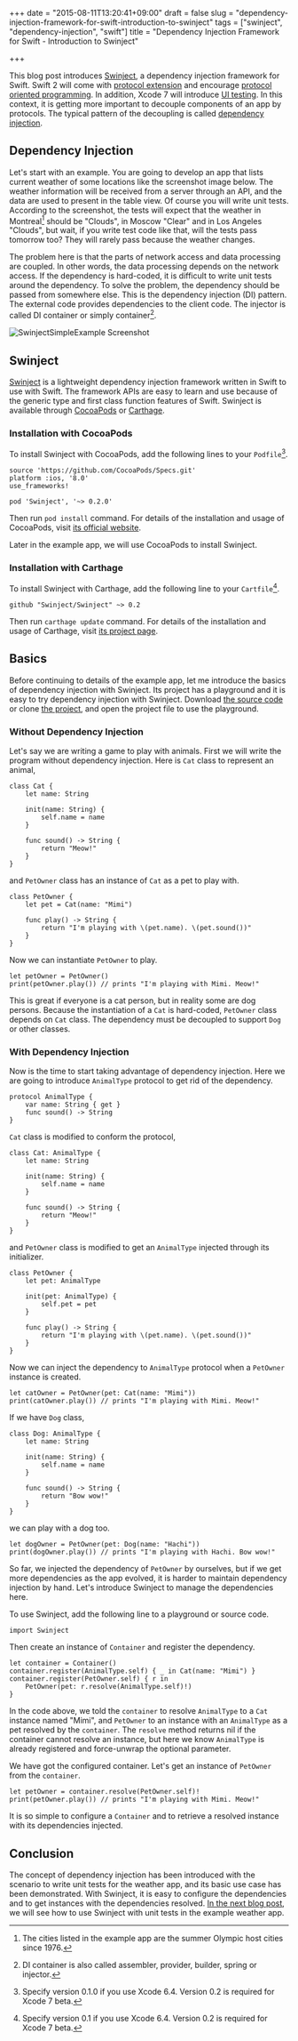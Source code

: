 +++
date = "2015-08-11T13:20:41+09:00"
draft = false
slug = "dependency-injection-framework-for-swift-introduction-to-swinject"
tags = ["swinject", "dependency-injection", "swift"]
title = "Dependency Injection Framework for Swift - Introduction to Swinject"

+++

This blog post introduces [Swinject](https://github.com/Swinject/Swinject), a dependency injection framework for Swift. Swift 2 will come with [protocol extension](https://developer.apple.com/library/prerelease/ios/documentation/Swift/Conceptual/Swift_Programming_Language/Protocols.html#//apple_ref/doc/uid/TP40014097-CH25-ID521) and encourage [protocol oriented programming](https://developer.apple.com/videos/wwdc/2015/?id=408). In addition, Xcode 7 will introduce [UI testing](https://developer.apple.com/videos/wwdc/2015/?id=406). In this context, it is getting more important to decouple components of an app by protocols. The typical pattern of the decoupling is called [dependency injection](https://en.wikipedia.org/wiki/Dependency_injection).

## Dependency Injection

Let's start with an example. You are going to develop an app that lists current weather of some locations like the screenshot image below. The weather information will be received from a server through an API, and the data are used to present in the table view. Of course you will write unit tests. According to the screenshot, the tests will expect that the weather in Montreal[^1] should be "Clouds", in Moscow "Clear" and in Los Angeles "Clouds", but wait, if you write test code like that, will the tests pass tomorrow too? They will rarely pass because the weather changes.

The problem here is that the parts of network access and data processing are coupled. In other words, the data processing depends on the network access. If the dependency is hard-coded, it is difficult to write unit tests around the dependency. To solve the problem, the dependency should be passed from somewhere else. This is the dependency injection (DI) pattern. The external code provides dependencies to the client code. The injector is called DI container or simply container[^2].

![SwinjectSimpleExample Screenshot](/images/post/2015-08/SwinjectSimpleExampleScreenshot.png)

## Swinject

[Swinject](https://github.com/Swinject/Swinject) is a lightweight dependency injection framework written in Swift to use with Swift. The framework APIs are easy to learn and use because of the generic type and first class function features of Swift. Swinject is available through [CocoaPods](https://cocoapods.org/) or [Carthage](https://github.com/Carthage/Carthage).

### Installation with CocoaPods

To install Swinject with CocoaPods, add the following lines to your `Podfile`[^3].

    source 'https://github.com/CocoaPods/Specs.git'
    platform :ios, '8.0'
    use_frameworks!

    pod 'Swinject', '~> 0.2.0'

Then run `pod install` command. For details of the installation and usage of CocoaPods, visit [its official website](https://cocoapods.org).

Later in the example app, we will use CocoaPods to install Swinject.

### Installation with Carthage

To install Swinject with Carthage, add the following line to your `Cartfile`[^4].

    github "Swinject/Swinject" ~> 0.2


Then run `carthage update` command. For details of the installation and usage of Carthage, visit [its project page](https://github.com/Carthage/Carthage).

## Basics

Before continuing to details of the example app, let me introduce the basics of dependency injection with Swinject. Its project has a playground and it is easy to try dependency injection with Swinject. Download [the source code](https://github.com/Swinject/Swinject/releases) or clone [the project](https://github.com/Swinject/Swinject), and open the project file to use the playground.

### Without Dependency Injection

Let's say we are writing a game to play with animals. First we will write the program without dependency injection. Here is `Cat` class to represent an animal,

    class Cat {
        let name: String

        init(name: String) {
            self.name = name
        }

        func sound() -> String {
            return "Meow!"
        }
    }

and `PetOwner` class has an instance of `Cat` as a pet to play with.

    class PetOwner {
        let pet = Cat(name: "Mimi")

        func play() -> String {
            return "I'm playing with \(pet.name). \(pet.sound())"
        }
    }

Now we can instantiate `PetOwner` to play.

    let petOwner = PetOwner()
    print(petOwner.play()) // prints "I'm playing with Mimi. Meow!"

This is great if everyone is a cat person, but in reality some are dog persons. Because the instantiation of a `Cat` is hard-coded, `PetOwner` class depends on `Cat` class. The dependency must be decoupled to support `Dog` or other classes.

### With Dependency Injection

Now is the time to start taking advantage of dependency injection. Here we are going to introduce `AnimalType` protocol to get rid of the dependency.

    protocol AnimalType {
        var name: String { get }
        func sound() -> String
    }

`Cat` class is modified to conform the protocol,

    class Cat: AnimalType {
        let name: String

        init(name: String) {
            self.name = name
        }

        func sound() -> String {
            return "Meow!"
        }
    }

and `PetOwner` class is modified to get an `AnimalType` injected through its initializer.

    class PetOwner {
        let pet: AnimalType

        init(pet: AnimalType) {
            self.pet = pet
        }

        func play() -> String {
            return "I'm playing with \(pet.name). \(pet.sound())"
        }
    }

Now we can inject the dependency to `AnimalType` protocol when a `PetOwner` instance is created.

    let catOwner = PetOwner(pet: Cat(name: "Mimi"))
    print(catOwner.play()) // prints "I'm playing with Mimi. Meow!"

If we have `Dog` class,

    class Dog: AnimalType {
        let name: String

        init(name: String) {
            self.name = name
        }

        func sound() -> String {
            return "Bow wow!"
        }
    }

we can play with a dog too.

    let dogOwner = PetOwner(pet: Dog(name: "Hachi"))
    print(dogOwner.play()) // prints "I'm playing with Hachi. Bow wow!"

So far, we injected the dependency of `PetOwner` by ourselves, but if we get more dependencies as the app evolved, it is harder to maintain dependency injection by hand. Let's introduce Swinject to manage the dependencies here.

To use Swinject, add the following line to a playground or source code.

    import Swinject

Then create an instance of `Container` and register the dependency.

    let container = Container()
    container.register(AnimalType.self) { _ in Cat(name: "Mimi") }
    container.register(PetOwner.self) { r in
        PetOwner(pet: r.resolve(AnimalType.self)!)
    }

In the code above, we told the `container` to resolve `AnimalType` to a `Cat` instance named "Mimi", and `PetOwner` to an instance with an `AnimalType` as a pet resolved by the `container`. The `resolve` method returns nil if the container cannot resolve an instance, but here we know `AnimalType` is already registered and force-unwrap the optional parameter.

We have got the configured container. Let's get an instance of `PetOwner` from the `container`.

    let petOwner = container.resolve(PetOwner.self)!
    print(petOwner.play()) // prints "I'm playing with Mimi. Meow!"

It is so simple to configure a `Container` and to retrieve a resolved instance with its dependencies injected.

## Conclusion

The concept of dependency injection has been introduced with the scenario to write unit tests for the weather app, and its basic use case has been demonstrated. With Swinject, it is easy to configure the dependencies and to get instances with the dependencies resolved. [In the next blog post](/post/dependency-injection-framework-for-swift-simple-weather-app-example-with-swinject-part-1/), we will see how to use Swinject with unit tests in the example weather app.

[^1]: The cities listed in the example app are the summer Olympic host cities since 1976.
[^2]: DI container is also called assembler, provider, builder, spring or injector.
[^3]: Specify version 0.1.0 if you use Xcode 6.4. Version 0.2 is required for Xcode 7 beta.
[^4]: Specify version 0.1 if you use Xcode 6.4. Version 0.2 is required for Xcode 7 beta.
